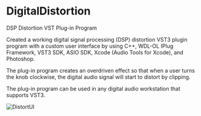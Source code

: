 # DigitalDistortion
DSP Distortion VST Plug-in Program 

Created a working digital signal processing (DSP) distortion VST3 plugin program with a custom user
interface by using C++,  WDL-OL IPlug Framework, VST3 SDK, ASIO SDK, Xcode (Audio Tools for Xcode), and Photoshop.

The plug-in program creates an overdriven effect so that when a user turns the knob clockwise,
the digital audio signal will start to distort by clipping.

The plug-in program can be used in any digital audio workstation that supports VST3.



![DistortUI](https://user-images.githubusercontent.com/88686423/144154794-5f1a8ab3-b5a9-4b94-b928-d799cdbf7c68.JPG)
